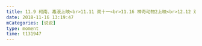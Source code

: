 ```yaml
---
title: 11.9 柯南、毒液上映<br>11.11 双十一<br>11.16 神奇动物2上映<br>12.12 双十二<br>12.14 龙猫上映
date: 2018-11-16 13:19:47
mCategories: [说说]
type: moment
time: t131947
---
```


<div id="pics-20181116131947"></div>

<script src="/lib/moment/pics.js"></script>
<script>
var data = [
    {"link": "2018-11-16_000001.jpeg", "type": "shuoshuo"}
];
picsRender(data, "pics-20181116131947");
</script>

